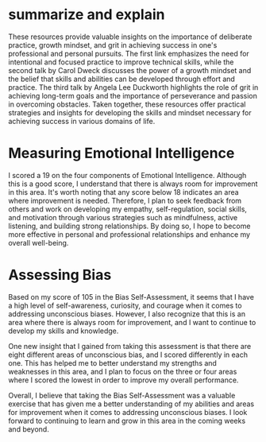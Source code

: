 # summarize and explain
These  resources provide valuable insights on the importance of deliberate practice, growth mindset, and grit in achieving success in one's professional and personal pursuits. The first link emphasizes the need for intentional and focused practice to improve technical skills, while the second talk by Carol Dweck discusses the power of a growth mindset and the belief that skills and abilities can be developed through effort and practice. The third talk by Angela Lee Duckworth highlights the role of grit in achieving long-term goals and the importance of perseverance and passion in overcoming obstacles. Taken together, these resources offer practical strategies and insights for developing the skills and mindset necessary for achieving success in various domains of life.

# Measuring Emotional Intelligence

I scored a 19 on the four components of Emotional Intelligence. Although this is a good score, I understand that there is always room for improvement in this area. It's worth noting that any score below 18 indicates an area where improvement is needed. Therefore, I plan to seek feedback from others and work on developing my empathy, self-regulation, social skills, and motivation through various strategies such as mindfulness, active listening, and building strong relationships. By doing so, I hope to become more effective in personal and professional relationships and enhance my overall well-being.

# Assessing Bias

Based on my score of 105 in the Bias Self-Assessment, it seems that I have a high level of self-awareness, curiosity, and courage when it comes to addressing unconscious biases. However, I also recognize that this is an area where there is always room for improvement, and I want to continue to develop my skills and knowledge.

One new insight that I gained from taking this assessment is that there are eight different areas of unconscious bias, and I scored differently in each one. This has helped me to better understand my strengths and weaknesses in this area, and I plan to focus on the three or four areas where I scored the lowest in order to improve my overall performance.

Overall, I believe that taking the Bias Self-Assessment was a valuable exercise that has given me a better understanding of my abilities and areas for improvement when it comes to addressing unconscious biases. I look forward to continuing to learn and grow in this area in the coming weeks and beyond.